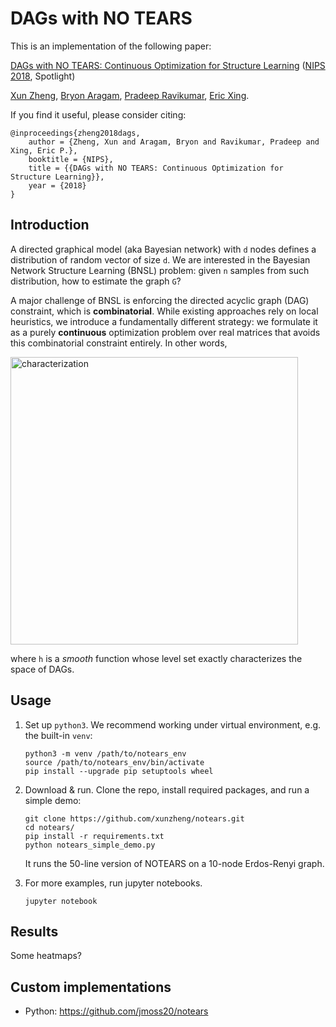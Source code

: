 # DAGs with NO TEARS

This is an implementation of the following paper:

[DAGs with NO TEARS: Continuous Optimization for 
Structure Learning](https://arxiv.org/abs/1803.01422) 
([NIPS 2018](https://nips.cc/Conferences/2018/), Spotlight)

[Xun Zheng](https://www.cs.cmu.edu/~xunzheng/), 
[Bryon Aragam](https://www.cs.cmu.edu/~naragam/),
[Pradeep Ravikumar](https://www.cs.cmu.edu/~pradeepr/),
[Eric Xing](https://www.cs.cmu.edu/~epxing/).

If you find it useful, please consider citing:
```
@inproceedings{zheng2018dags,
    author = {Zheng, Xun and Aragam, Bryon and Ravikumar, Pradeep and Xing, Eric P.},
    booktitle = {NIPS},
    title = {{DAGs with NO TEARS: Continuous Optimization for Structure Learning}},
    year = {2018}
}
```


## Introduction

A directed graphical model (aka Bayesian network) with `d` nodes defines a 
distribution of random vector of size `d`. 
We are interested in the Bayesian Network Structure Learning (BNSL) problem: 
given `n` samples from such distribution, how to estimate the graph `G`? 

A major challenge of BNSL is enforcing the directed acyclic graph (DAG) 
constraint, which is **combinatorial**.
While existing approaches rely on local heuristics,
we introduce a fundamentally different strategy: we formulate it as a purely 
**continuous** optimization problem over real matrices that avoids this 
combinatorial constraint entirely. 
In other words, 

<img width="460" alt="characterization" src="https://user-images.githubusercontent.com/1810194/47379174-2eb1af00-d6c8-11e8-8dae-4626690127b9.png"/>

where `h` is a *smooth* function whose level set exactly characterizes the space of DAGs.


## Usage

1. Set up `python3`. We recommend working under virtual environment, e.g. the built-in `venv`: 
    ```
    python3 -m venv /path/to/notears_env
    source /path/to/notears_env/bin/activate
    pip install --upgrade pip setuptools wheel
    ```

2. Download & run. Clone the repo, install required packages, and run a simple demo:
    ```
    git clone https://github.com/xunzheng/notears.git
    cd notears/
    pip install -r requirements.txt
    python notears_simple_demo.py
    ```
    It runs the 50-line version of NOTEARS on a 10-node Erdos-Renyi graph. 

3. For more examples, run jupyter notebooks. 
    ```
    jupyter notebook 
    ```


## Results

Some heatmaps?


## Custom implementations  

- Python: https://github.com/jmoss20/notears
